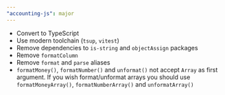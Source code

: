 ```yaml
---
"accounting-js": major
---
```


- Convert to TypeScript
- Use modern toolchain (`tsup`, `vitest`)
- Remove dependencies to `is-string` and `objectAssign` packages
- Remove `formatColumn`
- Remove `format` and `parse` aliases
- `formatMoney()`, `formatNumber()` and `unformat()` not accept `Array` as first argument. If you wish format/unformat arrays you should use `formatMoneyArray()`, `formatNumberArray()` and `unformatArray()`
